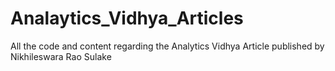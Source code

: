 # Analaytics_Vidhya_Articles
All the code and content regarding the Analytics Vidhya Article published by Nikhileswara Rao Sulake
